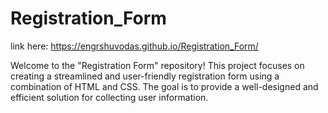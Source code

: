 # Registration_Form

link here: https://engrshuvodas.github.io/Registration_Form/
 
 Welcome to the "Registration Form" repository! This project focuses on creating a streamlined and user-friendly registration form using a combination of HTML and CSS. The goal is to provide a well-designed and efficient solution for collecting user information.
